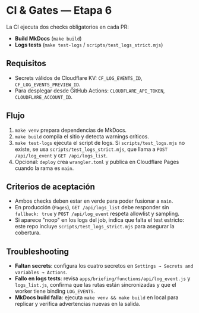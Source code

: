 # CI & Gates — Etapa 6

La CI ejecuta dos checks obligatorios en cada PR:
- **Build MkDocs** (`make build`)
- **Logs tests** (`make test-logs` / `scripts/test_logs_strict.mjs`)

## Requisitos
- Secrets válidos de Cloudflare KV: `CF_LOG_EVENTS_ID`, `CF_LOG_EVENTS_PREVIEW_ID`.
- Para desplegar desde GitHub Actions: `CLOUDFLARE_API_TOKEN`, `CLOUDFLARE_ACCOUNT_ID`.

## Flujo
1. `make venv` prepara dependencias de MkDocs.
2. `make build` compila el sitio y detecta warnings críticos.
3. `make test-logs` ejecuta el script de logs. Si `scripts/test_logs.mjs` no existe,
   se usa `scripts/test_logs_strict.mjs`, que llama a `POST /api/log_event` y
   `GET /api/logs_list`.
4. Opcional: `deploy` crea `wrangler.toml` y publica en Cloudflare Pages cuando la rama es `main`.

## Criterios de aceptación
- Ambos checks deben estar en verde para poder fusionar a `main`.
- En producción (`Pages`), `GET /api/logs_list` debe responder sin `fallback: true` y
  `POST /api/log_event` respeta allowlist y sampling.
- Si aparece "noop" en los logs del job, indica que falta el test estricto: este repo
  incluye `scripts/test_logs_strict.mjs` para asegurar la cobertura.

## Troubleshooting
- **Faltan secrets**: configura los cuatro secretos en `Settings → Secrets and variables → Actions`.
- **Fallo en logs tests**: revisa `apps/briefing/functions/api/log_event.js` y `logs_list.js`,
  confirma que las rutas están sincronizadas y que el worker tiene binding `LOG_EVENTS`.
- **MkDocs build falla**: ejecuta `make venv && make build` en local para replicar y verifica
  advertencias nuevas en la salida.

